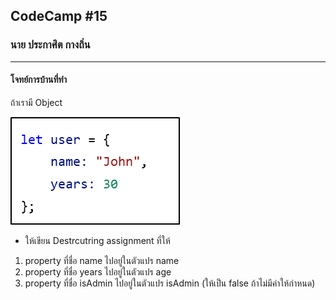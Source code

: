 ## CodeCamp #15

### นาย ประกาศิต กางถิ่น

---

#### โจทย์การบ้านที่ทำ

ถ้าเรามี Object

![Alt text](image.png)

- ให้เขียน Destrcutring assignment ที่ให้

1. property ที่ชื่อ name ไปอยู่ในตัวแปร name
2. property ที่ชื่อ years ไปอยู่ในตัวแปร age
3. property ที่ชื่อ isAdmin ไปอยู่ในตัวแปร isAdmin (ให้เป็น false ถ้าไม่มีค่าให้กำหนด)
